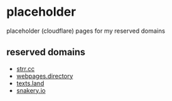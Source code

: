 # placeholder
placeholder (cloudflare) pages for my reserved domains
## reserved domains
- [strr.cc](https://strr.cc)
- [webpages.directory](https://webpages.directory)
- [texts.land](https://texts.land)
- [snakery.io](https://snakery.io)